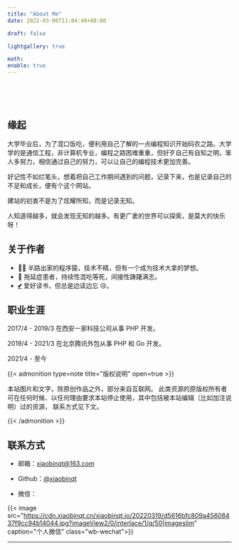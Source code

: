 ```yaml
---
title: "About Me"
date: 2022-03-06T11:04:49+08:00

draft: false

lightgallery: true

math:
enable: true
---
```


<br><br><br>

## 缘起

大学毕业后，为了混口饭吃，便利用自己了解的一点编程知识开始码农之路。大学学的是通信工程，非计算机专业，编程之路困难重重，但好歹自己有自知之明，笨人多努力，相信通过自己的努力，可以让自己的编程技术更加完善。

好记性不如烂笔头，想着把自己工作期间遇到的问题，记录下来，也是记录自己的不足和成长，便有个这个网站。

建站的初衷不是为了炫耀所知，而是记录无知。

人知道得越多，就会发现无知的越多。有更广袤的世界可以探索，是莫大的快乐呀！

## 关于作者

+ 👨‍💻 半路出家的程序猿，技术不精，但有一个成为技术大拿的梦想。
+ 🤪 拖延症患者，持续性混吃等死，间接性踌躇满志。
+ <a href="/love">:two_hearts:</a> 爱好读书，但总是边读边忘 :cry:。

## 职业生涯

2017/4 - 2019/3 在西安一家科技公司从事 PHP 开发。

2019/4 - 2021/3 在北京腾讯外包从事 PHP 和 Go 开发。

2021/4 - 至今

{{< admonition type=note title="版权说明" open=true >}}

本站图片和文字，除原创作品之外，部分来自互联网。 此类资源的原版权所有者可在任何时候、以任何理由要求本站停止使用，其中包括被本站编辑（比如加注说明）过的资源， 联系方式见下文。

{{< /admonition >}}

## 联系方式

+ 邮箱：[xiaobinqt@163.com](mailto:xiaobinqt@163.com)

+ Github：[@xiaobinqt](https://github.com/xiaobinqt)

+ 微信：

{{< image
src="https://cdn.xiaobinqt.cn/xiaobinqt.io/20220319/d5616bfc809a45608437f9cc94b14044.jpg?imageView2/0/interlace/1/q/50|imageslim"
caption="个人微信" class="wb-wechat">}}


***